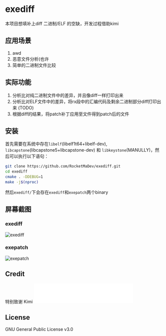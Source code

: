 # exediff
本项目想填补上diff 二进制/ELF 的空缺，开发过程借助kimi

## 应用场景
1. awd
2. 恶意文件分析(也许
3. 简单的二进制文件比较

## 实际功能
1. 分析比对纯二进制文件中的差异，并且像diff一样打印出来
2. 分析比对ELF文件中的差异，将rx段中的汇编代码及剩余二进制部分diff打印出来 (TODO)
3. 根据diff的结果，将patch补丁应用至文件得到patch后的文件

## 安装

首先需要在系统中存在`libelf`(libelf1t64+libelf-dev), `libcapstone`(libcapstone5+libcapstone-dev) 和 `libkeystone`(MANULLY)，然后可以执行以下语句：

```sh
git clone https://github.com/RocketMaDev/exediff.git
cd exediff
cmake . -DDEBUG=1
make -j$(nproc)
```

然后`exediff/`下会存在`exediff`和`exepatch`两个binary

## 屏幕截图

### exediff
<img width="1072" height="823" alt="exediff" src="https://github.com/user-attachments/assets/2cb19edd-2968-4815-ab21-7b22b8a0cb8c" />

### exepatch
<img width="1636" height="243" alt="exepatch" src="https://github.com/user-attachments/assets/cbfeda14-d26e-4add-8c76-f84642bcbb89" />

## Credit
特别致谢 Kimi
![kimi](https://raw.githubusercontent.com/MoonshotAI/Kimi-Dev/refs/heads/master/assets/moonshot_logo.png)

## License
GNU General Public License v3.0
